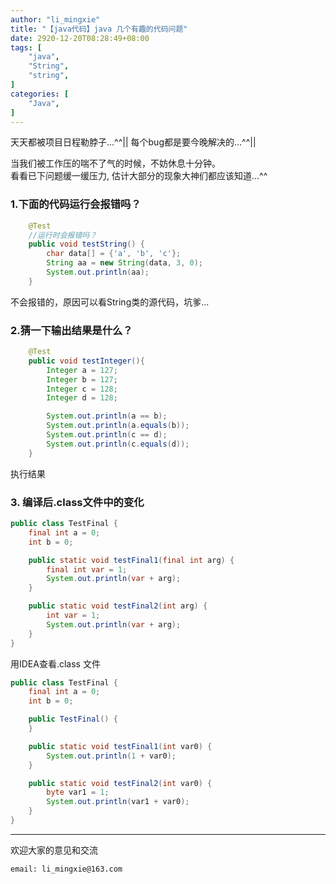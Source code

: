 ```yaml
---
author: "li_mingxie"
title: "【java代码】java 几个有趣的代码问题"
date: 2920-12-20T08:28:49+08:00
tags: [
    "java",
    "String",
    "string",
]
categories: [
    "Java",
]
---
```


天天都被项目日程勒脖子...^^||
每个bug都是要今晚解决的...^^||

当我们被工作压的喘不了气的时候，不妨休息十分钟。  
看看已下问题缓一缓压力, 估计大部分的现象大神们都应该知道...^^

### 1.下面的代码运行会报错吗？
```java
    @Test
    //运行时会报错吗？
    public void testString() {
        char data[] = {'a', 'b', 'c'};
        String aa = new String(data, 3, 0);
        System.out.println(aa);
    }
```
不会报错的，原因可以看String类的源代码，坑爹...

### 2.猜一下输出结果是什么？
```java
    @Test
    public void testInteger(){
        Integer a = 127;
        Integer b = 127;
        Integer c = 128;
        Integer d = 128;

        System.out.println(a == b);
        System.out.println(a.equals(b));
        System.out.println(c == d);
        System.out.println(c.equals(d));
    }
```
执行结果


### 3. 编译后.class文件中的变化
```java
public class TestFinal {
    final int a = 0;
    int b = 0;

    public static void testFinal1(final int arg) {
        final int var = 1;
        System.out.println(var + arg);
    }

    public static void testFinal2(int arg) {
        int var = 1;
        System.out.println(var + arg);
    }
}
```
用IDEA查看.class 文件
```java
public class TestFinal {
    final int a = 0;
    int b = 0;

    public TestFinal() {
    }

    public static void testFinal1(int var0) {
        System.out.println(1 + var0);
    }

    public static void testFinal2(int var0) {
        byte var1 = 1;
        System.out.println(var1 + var0);
    }
}
```

----------------------------------------------
欢迎大家的意见和交流

`email: li_mingxie@163.com`